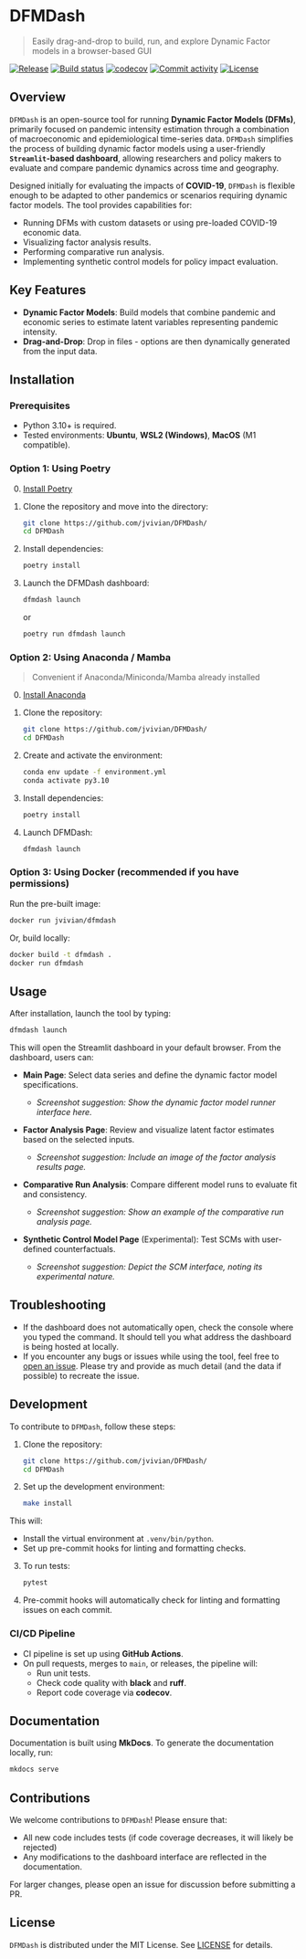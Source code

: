 # DFMDash
> Easily drag-and-drop to build, run, and explore Dynamic Factor models in a browser-based GUI

[![Release](https://img.shields.io/github/v/release/jvivian/DFMDash)](https://img.shields.io/github/v/release/jvivian/DFMDash)
[![Build status](https://img.shields.io/github/actions/workflow/status/jvivian/DFMDash/main.yml?branch=main)](https://github.com/jvivian/DFMDash/actions/workflows/main.yml?query=branch%3Amain)
[![codecov](https://codecov.io/gh/jvivian/DFMDash/graph/badge.svg?token=RVT01PK8TT)](https://codecov.io/gh/jvivian/DFMDash)
[![Commit activity](https://img.shields.io/github/commit-activity/m/jvivian/DFMDash)](https://img.shields.io/github/commit-activity/m/jvivian/DFMDash)
[![License](https://img.shields.io/github/license/jvivian/DFMDash)](https://img.shields.io/github/license/jvivian/DFMDash)

## Overview

`DFMDash` is an open-source tool for running **Dynamic Factor Models (DFMs)**, primarily focused on pandemic intensity estimation through a combination of macroeconomic and epidemiological time-series data. `DFMDash` simplifies the process of building dynamic factor models using a user-friendly **`Streamlit`-based dashboard**, allowing researchers and policy makers to evaluate and compare pandemic dynamics across time and geography.

Designed initially for evaluating the impacts of **COVID-19**, `DFMDash` is flexible enough to be adapted to other pandemics or scenarios requiring dynamic factor models. The tool provides capabilities for:

- Running DFMs with custom datasets or using pre-loaded COVID-19 economic data.
- Visualizing factor analysis results.
- Performing comparative run analysis.
- Implementing synthetic control models for policy impact evaluation.

## Key Features

- **Dynamic Factor Models**: Build models that combine pandemic and economic series to estimate latent variables representing pandemic intensity.
- **Drag-and-Drop**: Drop in files - options are then dynamically generated from the input data.

## Installation

### Prerequisites

- Python 3.10+ is required.
- Tested environments: **Ubuntu**, **WSL2 (Windows)**, **MacOS** (M1 compatible).

### Option 1: Using Poetry

0. [Install Poetry](https://python-poetry.org/)

1. Clone the repository and move into the directory:
   ```bash
   git clone https://github.com/jvivian/DFMDash/
   cd DFMDash
   ```

2. Install dependencies:
   ```bash
   poetry install
   ```

3. Launch the DFMDash dashboard:
   ```bash
   dfmdash launch
   ```
   or
   ```bash
   poetry run dfmdash launch
   ```

### Option 2: Using Anaconda / Mamba
> Convenient if Anaconda/Miniconda/Mamba already installed

0. [Install Anaconda](https://docs.anaconda.com/anaconda/install/)

1. Clone the repository:
   ```bash
   git clone https://github.com/jvivian/DFMDash/
   cd DFMDash
   ```

2. Create and activate the environment:
   ```bash
   conda env update -f environment.yml
   conda activate py3.10
   ```

3. Install dependencies:
   ```bash
   poetry install
   ```

4. Launch DFMDash:
   ```bash
   dfmdash launch
   ```

### Option 3: Using Docker (recommended if you have permissions)

Run the pre-built image:
```bash
docker run jvivian/dfmdash
```

Or, build locally:
```bash
docker build -t dfmdash .
docker run dfmdash
```

## Usage

After installation, launch the tool by typing:
```bash
dfmdash launch
```

This will open the Streamlit dashboard in your default browser. From the dashboard, users can:

- **Main Page**: Select data series and define the dynamic factor model specifications.
  - *Screenshot suggestion: Show the dynamic factor model runner interface here.*

- **Factor Analysis Page**: Review and visualize latent factor estimates based on the selected inputs.
  - *Screenshot suggestion: Include an image of the factor analysis results page.*

- **Comparative Run Analysis**: Compare different model runs to evaluate fit and consistency.
  - *Screenshot suggestion: Show an example of the comparative run analysis page.*

- **Synthetic Control Model Page** (Experimental): Test SCMs with user-defined counterfactuals.
  - *Screenshot suggestion: Depict the SCM interface, noting its experimental nature.*

## Troubleshooting

- If the dashboard does not automatically open, check the console where you typed the command. It should tell you what address the dashboard is being hosted at locally.
- If you encounter any bugs or issues while using the tool, feel free to [open an issue](https://github.com/jvivian/DFMDash/issues). Please try and provide as much detail (and the data if possible) to recreate the issue.

## Development

To contribute to `DFMDash`, follow these steps:

1. Clone the repository:
   ```bash
   git clone https://github.com/jvivian/DFMDash/
   cd DFMDash
   ```

2. Set up the development environment:
   ```bash
   make install
   ```

This will:
- Install the virtual environment at `.venv/bin/python`.
- Set up pre-commit hooks for linting and formatting checks.

3. To run tests:
   ```bash
   pytest
   ```

4. Pre-commit hooks will automatically check for linting and formatting issues on each commit.

### CI/CD Pipeline

- CI pipeline is set up using **GitHub Actions**.
- On pull requests, merges to `main`, or releases, the pipeline will:
  - Run unit tests.
  - Check code quality with **black** and **ruff**.
  - Report code coverage via **codecov**.

## Documentation

Documentation is built using **MkDocs**. To generate the documentation locally, run:
```bash
mkdocs serve
```

<!-- Official documentation can be found [here](https://jvivian.github.io/DFMDash). -->

## Contributions

We welcome contributions to `DFMDash`! Please ensure that:
- All new code includes tests (if code coverage decreases, it will likely be rejected)
- Any modifications to the dashboard interface are reflected in the documentation.

For larger changes, please open an issue for discussion before submitting a PR.

## License

`DFMDash` is distributed under the MIT License. See [LICENSE](./LICENSE) for details.
